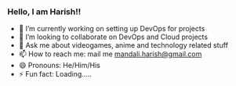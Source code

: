 ### Hello, I am Harish!!

- 🔭 I’m currently working on setting up DevOps for projects
- 👯 I’m looking to collaborate on DevOps and Cloud projects
- 💬 Ask me about videogames, anime and technology related stuff
- 📫 How to reach me: mail me mandali.harish@gmail.com
- 😄 Pronouns: He/Him/His
- ⚡ Fun fact: Loading.....
